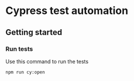 # Cypress test automation
## Getting started
### Run tests
Use this command to run the tests
```
npm run cy:open
```